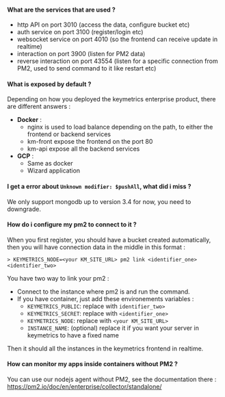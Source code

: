 #### What are the services that are used ?

- http API on port 3010 (access the data, configure bucket etc)
- auth service on port 3100 (register/login etc)
- websocket service on port 4010 (so the frontend can receive update in realtime)
- interaction on port 3900 (listen for PM2 data)
- reverse interaction on port 43554 (listen for a specific connection from PM2, used to send command to it like restart etc)

#### What is exposed by default ?

Depending on how you deployed the keymetrics enterprise product, there are different answers : 
 - **Docker** :
     - nginx is used to load balance depending on the path, to either the frontend or backend services
     - km-front expose the frontend on the port 80
     - km-api expose all the backend services
 - **GCP** : 
     - Same as docker
     - Wizard application


#### I get a error about `Unknown modifier: $pushAll`, what did i miss ?

We only support mongodb up to version 3.4 for now, you need to downgrade.

#### How do i configure my pm2 to connect to it ?

When you first register, you should have a bucket created automatically, then you will have connection data in the middle in this format : 

```
> KEYMETRICS_NODE=<your KM_SITE_URL> pm2 link <identifier_one> <identifier_two>
```

You have two way to link your pm2 : 
  - Connect to the instance where pm2 is and run the command.
  - If you have container, just add these environements variables :
    - `KEYMETRICS_PUBLIC`: replace with `identifier_two>`
    - `KEYMETRICS_SECRET`: replace with `<identifier_one>`
    - `KEYMETRICS_NODE`: replace with `<your KM_SITE_URL>`
    - `INSTANCE_NAME`: (optional) replace it if you want your server in keymetrics to have a fixed name

Then it should all the instances in the keymetrics frontend in realtime.

#### How can monitor my apps inside containers without PM2 ?

You can use our nodejs agent without PM2, see the documentation there : https://pm2.io/doc/en/enterprise/collector/standalone/
